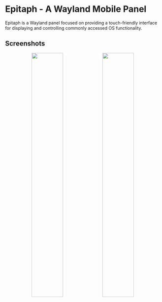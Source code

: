 # Epitaph - A Wayland Mobile Panel

Epitaph is a Wayland panel focused on providing a touch-friendly interface for
displaying and controlling commonly accessed OS functionality.

## Screenshots

<p align="center">
  <img src="https://user-images.githubusercontent.com/8886672/210189206-3d9d738f-dd60-47bb-99ab-7a6450be9da1.png" width="45%"/>
  <img src="https://user-images.githubusercontent.com/8886672/210189210-6a70de47-1bfe-46e0-b4e7-e4921a9c5ff5.png" width="45%"/>
</p>
